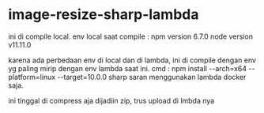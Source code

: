 # image-resize-sharp-lambda

ini di compile local.
env local saat compile :
npm version 6.7.0
node version v11.11.0

karena ada perbedaan env di local dan di lambda, ini di compile dengan env yg paling mirip dengan env lambda saat ini.
cmd : npm install --arch=x64 --platform=linux --target=10.0.0 sharp
saran menggunakan lambda docker saja.

ini tinggal di compress aja dijadiin zip, trus upload di lmbda nya
